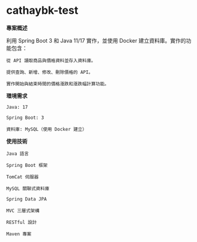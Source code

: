 # cathaybk-test

**專案概述**

利用 Spring Boot 3 和 Java 11/17 實作，並使用 Docker 建立資料庫。實作的功能包含：

    從 API 讀取商品與價格資料並存入資料庫。

    提供查詢、新增、修改、刪除價格的 API。

    實作開始與結束時間的價格漲跌和漲跌幅計算功能。


**環境需求**

    Java: 17

    Spring Boot: 3

    資料庫: MySQL（使用 Docker 建立）


**使用技術**

    Java 語言

    Spring Boot 框架

    TomCat 伺服器

    MySQL 關聯式資料庫

    Spring Data JPA

    MVC 三層式架構

    RESTful 設計

    Maven 專案
